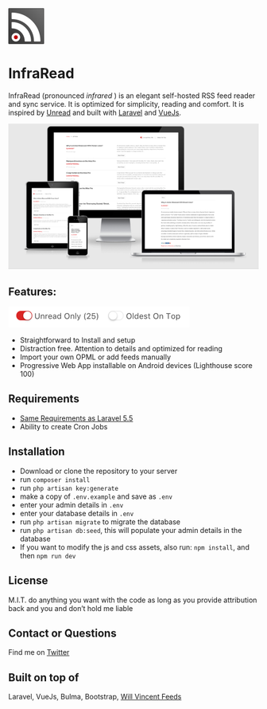 <img src="public/img/touch/infraread144.png" width="72" height="72">

# InfraRead

InfraRead (pronounced _infrared_ ) is an elegant self-hosted RSS feed reader and sync service. It is optimized for simplicity, reading and comfort. It is inspired by [Unread](https://itunes.apple.com/us/app/unread-rss-reader/id1252376153?mt=8) and built with [Laravel](https://laravel.com) and [VueJs](https://vuejs.org/).

![](public/img/screenshot.png?raw=true)

## Features:

<img src="public/img/toggle-details.png?raw=true" width="365" height="42">

*  Straightforward to Install and setup
*  Distraction free. Attention to details and optimized for reading
*  Import your own OPML or add feeds manually
*  Progressive Web App installable on Android devices 
(Lighthouse score 100)

## Requirements

*  [Same Requirements as Laravel 5.5](https://laravel.com/docs/5.5/installation#server-requirements)
*  Ability to create Cron Jobs

## Installation

*  Download or clone the repository to your server 
*  run ```composer install```
*  run ```php artisan key:generate```
*  make a copy of ```.env.example``` and save as ```.env```
*  enter your admin details in ```.env```
*  enter your database details in ```.env```
*  run ```php artisan migrate``` to migrate the database
*  run ```php artisan db:seed```, this will populate your admin details in the database
*  If you want to modify the js and css assets, also run: ```npm install```, and then ```npm run dev```

## License

M.I.T. do anything you want with the code as long as you provide attribution back and you and don’t hold me liable

## Contact or Questions

Find me on [Twitter](https://twitter.com/beirutspring)

## Built on top of

Laravel, VueJs, Bulma, Bootstrap, [Will Vincent Feeds](https://github.com/willvincent/feeds)